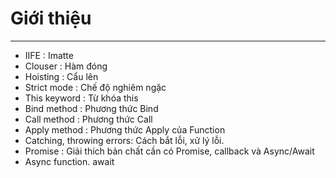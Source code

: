# Giới thiệu
----------------------------------------------------------------
- IIFE : Imatte
- Clouser : Hàm đóng
- Hoisting : Cẩu lên
- Strict mode : Chế độ nghiêm ngặc
- This keyword : Từ khóa this
- Bind method : Phương thức Bind
- Call method : Phương thức Call
- Apply method : Phương thức Apply của Function
- Catching, throwing errors: Cách bắt lỗi, xử lý lỗi.
- Promise : Giải thích bản chất cần có Promise, callback và Async/Await
- Async function. await
